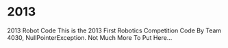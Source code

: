 2013
====

2013 Robot Code
This is the 2013 First Robotics Competition Code By Team 4030, NullPointerException.
Not Much More To Put Here...
